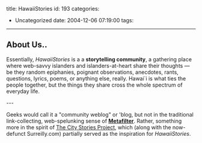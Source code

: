 title: HawaiiStories
id: 193
categories:
  - Uncategorized
date: 2004-12-06 07:19:00
tags:
---

## About Us..

Essentially, _HawaiiStories_ is a a **storytelling community**,
a gathering place where web-savvy islanders and islanders-at-heart
share their thoughts — be they random epiphanies, poignant
observations, anecdotes, rants, questions, lyrics, poems, or anything
else, really. Hawai`i is what ties the people together, but the things
they share cross the whole spectrum of everyday life.

<span style="font-style:italic;">---</span>

Geeks would call it a &quot;community weblog&quot; or 'blog, but not in the traditional link-collecting, web-spelunking sense of **[Metafilter](http://www.metafilter.com/)**.  Rather, something more in the spirit of [The City Stories Project](http://www.citystories.com/), which (along with the now-defunct Surreilly.com) partially served as the inspiration for _HawaiiStories_.